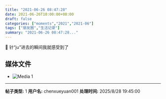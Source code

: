 ```yaml
---
title: "2021-06-26 08:47:28"
date: 2021-06-26T10:00:00+08:00
draft: false
categories: ["moments","2021","2021-06"]
tags: ["朋友圈","生活记录"]
summary: "2021-06-26 08:47:28..."
---
```


🤒 针“ju”进去的瞬间我就感受到了

## 媒体文件

- ![Media 1](/Moments/photos/2021-06-26/202106260847280.jpg)

---

**帖子类型:** 1
**用户名:** chenxueyuan001
**处理时间:** 2025/8/28 19:45:00